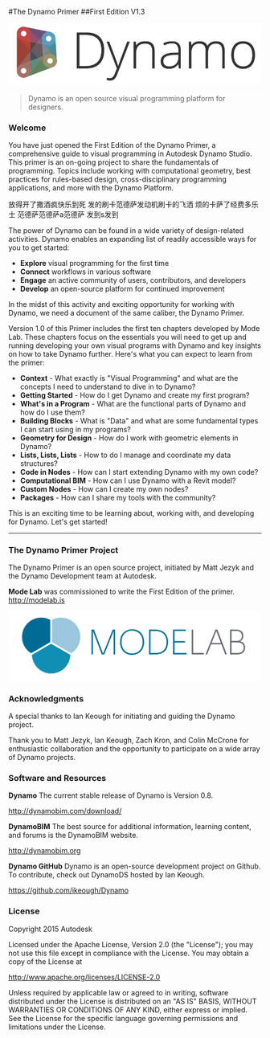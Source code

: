 #The Dynamo Primer
##First Edition V1.3

![Dynamo Logo](images/dynamo_logo_dark-trim.png)

> Dynamo is an open source visual programming platform for designers.

### Welcome
You have just opened the First Edition of the Dynamo Primer, a comprehensive guide to visual programming in Autodesk Dynamo Studio. This primer is an on-going project to share the fundamentals of programming. Topics include working with computational geometry, best practices for rules-based design, cross-disciplinary programming applications, and more with the Dynamo Platform.

放得开了撒酒疯快乐到死 发的刷卡范德萨发动机刷卡的飞洒
烦的卡萨了经费多乐士
范德萨范德萨a范德萨
发到s发到

The power of Dynamo can be found in a wide variety of design-related activities. Dynamo enables an expanding list of readily accessible ways for you to get started:
* **Explore** visual programming for the first time
* **Connect** workflows in various software
* **Engage** an active community of users, contributors, and developers
* **Develop** an open-source platform for continued improvement

In the midst of this activity and exciting opportunity for working with Dynamo, we need a document of the same caliber, the Dynamo Primer.

Version 1.0 of this Primer includes the first ten chapters developed by Mode Lab. These chapters focus on the essentials you will need to get up and running developing your own visual programs with Dynamo and key insights on how to take Dynamo further. Here's what you can expect to learn from the primer:

* **Context** - What exactly is "Visual Programming" and what are the concepts I need to understand to dive in to Dynamo?
* **Getting Started** - How do I get Dynamo and create my first program?
* **What's in a Program** - What are the functional parts of Dynamo and how do I use them?
* **Building Blocks** - What is "Data" and what are some fundamental types I can start using in my programs?
* **Geometry for Design** - How do I work with geometric elements in Dynamo?
* **Lists, Lists, Lists** - How to do I manage and coordinate my data structures?
* **Code in Nodes** - How can I start extending Dynamo with my own code?
* **Computational BIM** - How can I use Dynamo with a Revit model?
* **Custom Nodes** - How can I create my own nodes?
* **Packages** - How can I share my tools with the community?

This is an exciting time to be learning about, working with, and developing for Dynamo. Let's get started!

---
### The Dynamo Primer Project
The Dynamo Primer is an open source project, initiated by Matt Jezyk and the Dynamo Development team at Autodesk.

**Mode Lab** was commissioned to write the First Edition of the primer. http://modelab.is

![Mode Lab Logo](images/MODELAB_Logo.png)

### Acknowledgments

A special thanks to Ian Keough for initiating and guiding the Dynamo project.

Thank you to Matt Jezyk, Ian Keough, Zach Kron, and Colin McCrone for enthusiastic collaboration and the opportunity to participate on a wide array of Dynamo projects.

### Software and Resources
**Dynamo** The current stable release of Dynamo is Version 0.8.

http://dynamobim.com/download/

**DynamoBIM** The best source for additional information, learning content, and forums is the DynamoBIM website.

http://dynamobim.org

**Dynamo GitHub** Dynamo is an open-source development project on Github. To contribute, check out DynamoDS hosted by Ian Keough.

https://github.com/ikeough/Dynamo

### License
Copyright 2015 Autodesk

Licensed under the Apache License, Version 2.0 (the "License"); you may not use this file except in compliance with the License. You may obtain a copy of the License at

http://www.apache.org/licenses/LICENSE-2.0

Unless required by applicable law or agreed to in writing, software distributed under the License is distributed on an "AS IS" BASIS, WITHOUT WARRANTIES OR CONDITIONS OF ANY KIND, either express or implied. See the License for the specific language governing permissions and limitations under the License.
